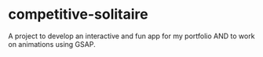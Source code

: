 # competitive-solitaire

A project to develop an interactive and fun app for my portfolio AND to work on animations using GSAP.
